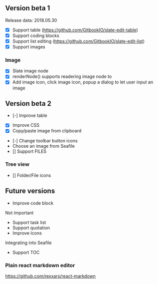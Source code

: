 ## Version beta 1

Release data: 2018.05.30

* [X] Support table (https://github.com/GitbookIO/slate-edit-table)
* [X] Support coding blocks
* [X] Support list editing (https://github.com/GitbookIO/slate-edit-list)
* [X] Support images

### Image

* [x] Slate image node
* [x] renderNode() supports readering image node to <img>
* [x] Add image icon, click image icon, popup a dialog to let user input an image

## Version beta 2

* [-] Improve table
* [x] Improve CSS
* [x] Copy/paste image from clipboard
* [-] Change toolbar button icons
* Choose an image from Seafile
* [] Support FILES

### Tree view

* [] Folder/File icons


## Future versions


* Improve code block

Not important

* Support task list
* Support quotation
* Improve Icons

Integrating into Seafile

* Support TOC


### Plain react markdown editor

https://github.com/rexxars/react-markdown
